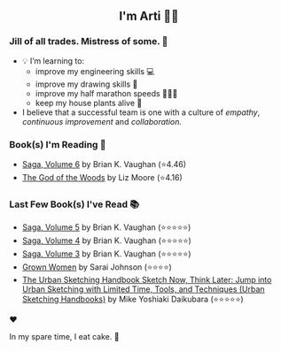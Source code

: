 <div align="center">
  
  ## I'm Arti 👋🏽
  
</div>
  
### Jill of all trades. Mistress of some. 👑

- 💡 I’m learning to:
  - improve my engineering skills 💻
  - improve my drawing skills 🎨
  - improve my half marathon speeds 🏃🏽‍♀️
  - keep my house plants alive 🌱
- I believe that a successful team is one with a culture of _empathy_, _continuous improvement_ and _collaboration._


### Book(s) I'm Reading 📖
<!-- GOODREADS-LIST:START -->
- [Saga, Volume 6](https://www.goodreads.com/review/show/7345837510?utm_medium=api&utm_source=rss) by Brian K. Vaughan (⭐️4.46)
- [The God of the Woods](https://www.goodreads.com/review/show/7403311394?utm_medium=api&utm_source=rss) by Liz    Moore (⭐️4.16)
<!-- GOODREADS-LIST:END -->

### Last Few Book(s) I've Read 📚
<!-- GOODREADS-READ-LIST:START -->
- [Saga, Volume 5](https://www.goodreads.com/review/show/7345836305?utm_medium=api&utm_source=rss) by Brian K. Vaughan (⭐⭐⭐⭐⭐)
- [Saga, Volume 4](https://www.goodreads.com/review/show/7345836225?utm_medium=api&utm_source=rss) by Brian K. Vaughan (⭐⭐⭐⭐⭐)
- [Saga, Volume 3](https://www.goodreads.com/review/show/7345836157?utm_medium=api&utm_source=rss) by Brian K. Vaughan (⭐⭐⭐⭐⭐)
- [Grown Women](https://www.goodreads.com/review/show/7366608537?utm_medium=api&utm_source=rss) by Sarai  Johnson (⭐⭐⭐⭐)
- [The Urban Sketching Handbook Sketch Now, Think Later: Jump into Urban Sketching with Limited Time, Tools, and Techniques (Urban Sketching Handbooks)](https://www.goodreads.com/review/show/7361021344?utm_medium=api&utm_source=rss) by Mike Yoshiaki Daikubara (⭐⭐⭐⭐⭐)
<!-- GOODREADS-READ-LIST:END -->
❤️

In my spare time, I eat cake. 🍰
